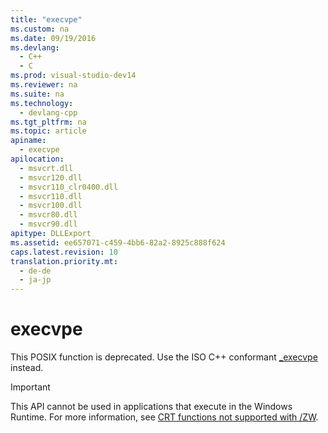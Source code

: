 ```yaml
---
title: "execvpe"
ms.custom: na
ms.date: 09/19/2016
ms.devlang: 
  - C++
  - C
ms.prod: visual-studio-dev14
ms.reviewer: na
ms.suite: na
ms.technology: 
  - devlang-cpp
ms.tgt_pltfrm: na
ms.topic: article
apiname: 
  - execvpe
apilocation: 
  - msvcrt.dll
  - msvcr120.dll
  - msvcr110_clr0400.dll
  - msvcr110.dll
  - msvcr100.dll
  - msvcr80.dll
  - msvcr90.dll
apitype: DLLExport
ms.assetid: ee657071-c459-4bb6-82a2-8925c888f624
caps.latest.revision: 10
translation.priority.mt: 
  - de-de
  - ja-jp
---
```

# execvpe
This POSIX function is deprecated. Use the ISO C++ conformant [_execvpe](../vs140/_execvpe--_wexecvpe.md) instead.  
  
> [!IMPORTANT]
>  This API cannot be used in applications that execute in the Windows Runtime. For more information, see [CRT functions not supported with /ZW](http://msdn.microsoft.com/library/windows/apps/jj606124.aspx).